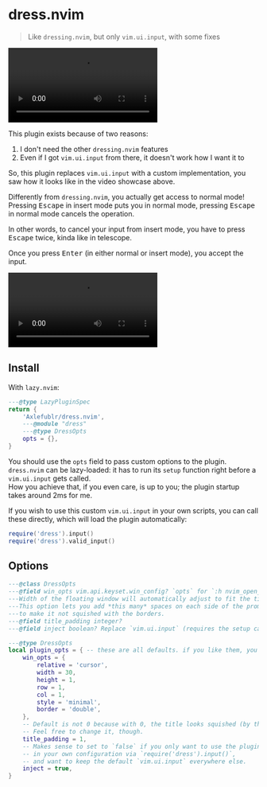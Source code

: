 # dress.nvim

> Like `dressing.nvim`, but only `vim.ui.input`, with some fixes

![showcase](img/showcase.mp4)

This plugin exists because of two reasons:

1. I don't need the other `dressing.nvim` features
2. Even if I got `vim.ui.input` from there, it doesn't work how I want it to

So, this plugin replaces `vim.ui.input` with a custom implementation, you saw how it looks like in the video showcase above.

Differently from `dressing.nvim`, you actually get access to normal mode! \
Pressing <kbd>Escape</kbd> in insert mode puts you in normal mode,
pressing <kbd>Escape</kbd> in normal mode cancels the operation.

In other words, to cancel your input from insert mode, you have to press <kbd>Escape</kbd> twice, kinda like in telescope.

Once you press <kbd>Enter</kbd> (in either normal or insert mode), you accept the input.

![semantics](img/semantics.mp4)

## Install

With `lazy.nvim`:
```lua
---@type LazyPluginSpec
return {
    'Axlefublr/dress.nvim',
    ---@module "dress"
    ---@type DressOpts
    opts = {},
}
```

You should use the `opts` field to pass custom options to the plugin. \
`dress.nvim` can be lazy-loaded: it has to run its `setup` function right before a `vim.ui.input` gets called. \
How you achieve that, if you even care, is up to you; the plugin startup takes around 2ms for me.

If you wish to use this custom `vim.ui.input` in your own scripts, you can call these directly, which will load the plugin automatically:
```lua
require('dress').input()
require('dress').valid_input()
```

## Options

```lua
---@class DressOpts
---@field win_opts vim.api.keyset.win_config? `opts` for `:h nvim_open_win()`
---Width of the floating window will automatically adjust to fit the title (meaning `prompt`).
---This option lets you add *this many* spaces on each side of the prompt,
---to make it not squished with the borders.
---@field title_padding integer?
---@field inject boolean? Replace `vim.ui.input` (requires the setup call)

---@type DressOpts
local plugin_opts = { -- these are all defaults. if you like them, you can keep `opts = {}`
	win_opts = {
		relative = 'cursor',
		width = 30,
		height = 1,
		row = 1,
		col = 1,
		style = 'minimal',
		border = 'double',
	},
	-- Default is not 0 because with 0, the title looks squished (by the borders).
	-- Feel free to change it, though.
	title_padding = 1,
	-- Makes sense to set to `false` if you only want to use the plugin explicitly
	-- in your own configuration via `require('dress').input()`,
	-- and want to keep the default `vim.ui.input` everywhere else.
	inject = true,
}
```
